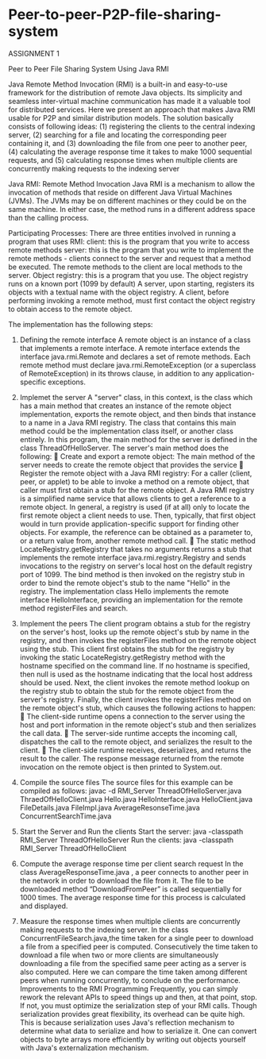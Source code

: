 # Peer-to-peer-P2P-file-sharing-system

ASSIGNMENT 1

Peer to Peer File Sharing System Using Java RMI

Java Remote Method Invocation (RMI) is a built-in and easy-to-use framework for the distribution of remote Java objects. Its simplicity and seamless inter-virtual machine communication has made it a valuable tool for distributed services. Here we present an approach that makes Java RMI usable for P2P and similar distribution models. The solution basically consists of following ideas: (1) registering the clients to the central indexing server, (2) searching for a file and locating the corresponding peer containing it, and (3) downloading the file from one peer to another peer, (4) calculating the average response time it takes to make 1000 sequential requests, and (5) calculating response times when multiple clients are concurrently making requests to the indexing server

Java RMI:
Remote Method Invocation Java RMI is a mechanism to allow the invocation of methods that reside on different Java Virtual Machines (JVMs). The JVMs may be on different machines or they could be on the same machine. In either case, the method runs in a different address space than the calling process.

Participating Processes:
There are three entities involved in running a program that uses RMI: client: this is the program that you write to access remote methods server: this is the program that you write to implement the remote methods - clients connect to the server and request that a method be executed. The remote methods to the client are local methods to the server. Object registry: this is a program that you use. The object registry runs on a known port (1099 by default) A server, upon starting, registers its objects with a textual name with the object registry. A client, before performing invoking a remote method, must first contact the object registry to obtain access to the remote object.

The implementation has the following steps:

1. Defining the remote interface
A remote object is an instance of a class that implements a remote interface. A remote interface extends the interface java.rmi.Remote and declares a set of remote methods. Each remote method must declare java.rmi.RemoteException (or a superclass of RemoteException) in its throws clause, in addition to any application-specific exceptions.

2. Implemet the server
A "server" class, in this context, is the class which has a main method that creates an instance of the remote object implementation, exports the remote object, and then binds that instance to a name in a Java RMI registry. The class that contains this main method could be the implementation class itself, or another class entirely.
In this program, the main method for the server is defined in the class ThreadOfHelloServer. The server's main method does the following:
 Create and export a remote object: The main method of the server needs to create the remote object that provides the service
 Register the remote object with a Java RMI registry: For a caller (client, peer, or applet) to be able to invoke a method on a remote object, that caller must first obtain a stub for the remote object. A Java RMI registry is a simplified name service that allows clients to get a reference to a remote object. In general, a registry is used (if at all) only to locate the first remote object a client needs to use. Then, typically, that first object would in turn provide application-specific support for finding other objects. For example, the reference can be obtained as a parameter to, or a return value from, another remote method call.
 The static method LocateRegistry.getRegistry that takes no arguments returns a stub that implements the remote interface java.rmi.registry.Registry and sends invocations to the registry on server's local host on the default registry port of 1099. The bind method is then invoked on the registry stub in order to bind the remote object's stub to the name "Hello" in the registry.
The implementation class Hello implements the remote interface HelloInterface, providing an implementation for the remote method registerFiles and search.

3. Implement the peers
The client program obtains a stub for the registry on the server's host, looks up the remote object's stub by name in the registry, and then invokes the registerFiles method on the remote object using the stub.
This client first obtains the stub for the registry by invoking the static LocateRegistry.getRegistry method with the hostname specified on the command line. If no hostname is specified, then null is used as the hostname indicating that the local host address should be used.
Next, the client invokes the remote method lookup on the registry stub to obtain the stub for the remote object from the server's registry.
Finally, the client invokes the registerFiles method on the remote object's stub, which causes the following actions to happen:
 The client-side runtime opens a connection to the server using the host and port information in the remote object's stub and then serializes the call data.
 The server-side runtime accepts the incoming call, dispatches the call to the remote object, and serializes the result to the client.
 The client-side runtime receives, deserializes, and returns the result to the caller.
The response message returned from the remote invocation on the remote object is then printed to System.out.

4. Compile the source files
The source files for this example can be compiled as follows:
javac -d RMI_Server ThreadOfHelloServer.java ThraedOfHelloClient.java Hello.java
HelloInterface.java HelloClient.java FileDetails.java FileImpl.java AverageResonseTime.java ConcurrentSearchTime.java

5. Start the Server and Run the clients
Start the server:
java -classpath RMI_Server ThreadOfHelloServer
Run the clients:
java -classpath RMI_Server ThreadOfHelloClient

6. Compute the average response time per client search request
In the class AverageResponseTime.java , a peer connects to another peer in the network in order to download the file from it. The file to be downloaded method “DownloadFromPeer” is called sequentially for 1000 times. The average response time for this process is calculated and displayed.

7. Measure the response times when multiple clients are concurrently making requests to the indexing server.
In the class ConcurrentFileSearch.java,the time taken for a single peer to download a file from a specified peer is computed. Consecutively the time taken to download a file when two or more clients are simultaneously downloading a file from the specified same peer acting as a server is also computed. Here we can compare the time taken among different peers when running concurrently, to conclude on the performance.
Improvements to the RMI Programming Frequently, you can simply rework the relevant APIs to speed things up and then, at that point, stop. If not, you must optimize the serialization step of your RMI calls. Though serialization provides great flexibility, its overhead can be quite high. This is because serialization uses Java's reflection mechanism to determine what data to serialize and how to serialize it. One can convert objects to byte arrays more efficiently by writing out objects yourself with Java's externalization mechanism.
